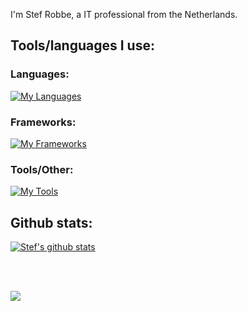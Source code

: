 I'm Stef Robbe, a IT professional from the Netherlands.

## Tools/languages I use:

### Languages:

[![My Languages](https://skillicons.dev/icons?i=py,cs,rust,go,ansible,bash,pwsh,java,ts&theme=light
)](https://skillicons.dev)

### Frameworks:

[![My Frameworks](https://skillicons.dev/icons?i=spring,react,vue&theme=light
)](https://skillicons.dev)

### Tools/Other:

[![My Tools](https://skillicons.dev/icons?i=vscode,vim,visualstudio,mongodb,azure&theme=light
)](https://skillicons.dev)

## Github stats:

<a href="https://github.com/stef16robbe/github-readme-stats"><img align="center" src="https://github-readme-stats.vercel.app/api?username=stef16robbe&show_icons=true&include_all_commits=true&theme=buefy&hide_border=true" alt="Stef's github stats" /></a>

<br />
<br />

<a href="https://github.com/Stef16Robbe/github-readme-stats"><img align="center" src="https://github-readme-stats.vercel.app/api/top-langs/?username=Stef16Robbe&layout=compact&theme=buefy&hide_border=true" /></a>
